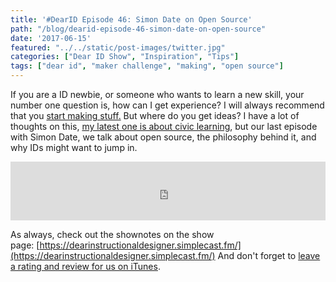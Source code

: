 ```yaml
---
title: '#DearID Episode 46: Simon Date on Open Source'
path: "/blog/dearid-episode-46-simon-date-on-open-source"
date: '2017-06-15'
featured: "../../static/post-images/twitter.jpg"
categories: ["Dear ID Show", "Inspiration", "Tips"]
tags: ["dear id", "maker challenge", "making", "open source"]
---
```


If you are a ID newbie, or someone who wants to learn a new skill, your number one question is, how can I get experience? I will always recommend that you [start making stuff.](/blog/seriously-though-the-answer-is-make-stuff/) But where do you get ideas? I have a lot of thoughts on this, [my latest one is about civic learning](/blog/civic-learning-an-idea-generated-from-torrance-learnings-download-un-conference/), but our last episode with Simon Date, we talk about open source, the philosophy behind it, and why IDs might want to jump in.

<iframe src="https://simplecast.com/e/72554?style=medium-light" width="100%" height="94px" frameborder="0" scrolling="no" seamless=""></iframe>

As always, check out the shownotes on the show page: [https://dearinstructionaldesigner.simplecast.fm/](https://dearinstructionaldesigner.simplecast.fm/) And don't forget to [leave a rating and review for us on iTunes](itms://itunes.apple.com/us/podcast/dear-instructional-designer/id1111995456?mt=2).

